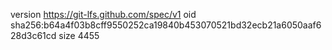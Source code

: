version https://git-lfs.github.com/spec/v1
oid sha256:b64a4f03b8cff9550252ca19840b453070521bd32ecb21a6050aaf628d3c61cd
size 4455

